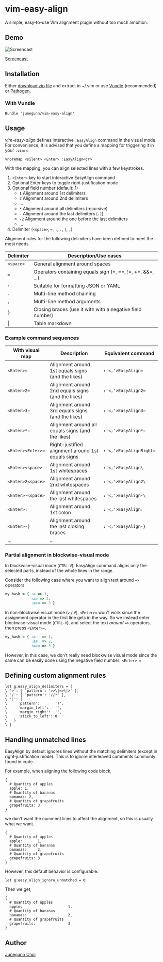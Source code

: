 vim-easy-align
==============

A simple, easy-to-use Vim alignment plugin without too much ambition.

Demo
----

![Screencast](https://raw.github.com/junegunn/vim-easy-align/gif/vim-easy-align.gif)

[Screencast](https://vimeo.com/63506219)

Installation
------------

Either [download zip file](http://www.vim.org/scripts/script.php?script_id=4520)
and extract in ~/.vim or use [Vundle](https://github.com/gmarik/vundle) (recommended)
or [Pathogen](https://github.com/tpope/vim-pathogen).

### With Vundle

```vim
Bundle 'junegunn/vim-easy-align'
```

Usage
-----

_vim-easy-align_ defines interactive `:EasyAlign` command in the visual mode.
For convenience, it is advised that you define a mapping for triggering it in your `.vimrc`.

```vim
vnoremap <silent> <Enter> :EasyAlign<cr>
```

With the mapping, you can align selected lines with a few keystrokes.

1. `<Enter>` key to start interactive EasyAlign command
1. Optional Enter keys to toggle right-justification mode
1. Optional field number (default: 1)
    - `1`         Alignment around 1st delimiters
    - `2`         Alignment around 2nd delimiters
    - ...
    - `*`         Alignment around all delimiters (recursive)
    - `-`         Alignment around the last delimiters (`-1`)
    - `-2`        Alignment around the one before the last delimiters
    - ...
1. Delimiter (`<space>`, `=`, `:`, `.`, `|`, `,`)

Alignment rules for the following delimiters have been defined to meet the most needs.

| Delimiter | Description/Use cases                                      |
| --------- | ---------------------------------------------------------- |
| `<space>` | General alignment around spaces                            |
| `=`       | Operators containing equals sign (=, ==, !=, +=, &&=, ...) |
| `:`       | Suitable for formatting JSON or YAML                       |
| `.`       | Multi-line method chaining                                 |
| `,`       | Multi-line method arguments                                |
| `}`       | Closing braces (use it with with a negative field number)  |
| &#124;    | Table markdown                                             |

### Example command sequences

| With visual map   | Description                                       | Equivalent command      |
| ----------------- | ------------------------------------------------- | ----------------------- |
| `<Enter>=`        | Alignment around 1st equals signs (and the likes) | `:'<,'>EasyAlign=`      |
| `<Enter>2=`       | Alignment around 2nd equals signs (and the likes) | `:'<,'>EasyAlign2=`     |
| `<Enter>3=`       | Alignment around 3rd equals signs (and the likes) | `:'<,'>EasyAlign3=`     |
| `<Enter>*=`       | Alignment around all equals signs (and the likes) | `:'<,'>EasyAlign*=`     |
| `<Enter><Enter>=` | Right-justified alignment around 1st equals signs | `:'<,'>EasyAlignRight=` |
| `<Enter><space>`  | Alignment around 1st whitespaces                  | `:'<,'>EasyAlign\ `     |
| `<Enter>2<space>` | Alignment around 2nd whitespaces                  | `:'<,'>EasyAlign2\ `    |
| `<Enter>-<space>` | Alignment around the last whitespaces             | `:'<,'>EasyAlign-\ `    |
| `<Enter>:`        | Alignment around 1st colon                        | `:'<,'>EasyAlign:`      |
| `<Enter>-}`       | Alignment around the last closing braces          | `:'<,'>EasyAlign-}`     |
| ...               | ...                                               |                         |

### Partial alignment in blockwise-visual mode

In blockwise-visual mode (`CTRL-V`), EasyAlign command aligns only the selected
parts, instead of the whole lines in the range.

Consider the following case where you want to align text around `=>` operators.

```ruby
my_hash = { :a => 1,
            :aa => 2,
            :aaa => 3 }
```

In non-blockwise visual mode (`v` / `V`), `<Enter>=` won't work since the assignment
operator in the first line gets in the way.
So we instead enter blockwise-visual mode (`CTRL-V`), and select the text *around*
`=>` operators, then press `<Enter>=`.

```ruby
my_hash = { :a   => 1,
            :aa  => 2,
            :aaa => 3 }
```

However, in this case, we don't really need blockwise visual mode
since the same can be easily done using the negative field number: `<Enter>-=`

Defining custom alignment rules
-------------------------------

```vim
let g:easy_align_delimiters = {
\ '>': { 'pattern': '>>\|=>\|>' },
\ '/': { 'pattern': '//*' },
\ ')': {
\     'pattern':       ')',
\     'margin_left':   '',
\     'margin_right':  '',
\     'stick_to_left': 0
\   }
\ }
```

Handling unmatched lines
------------------------

EasyAlign by default ignores lines without the matching delimiters (except in right-justification mode).
This is to ignore interleaved comments commonly found in code.

For example, when aligning the following code block,

```
{
  # Quantity of apples
  apple: 1,
  # Quantity of bananas
  bananas: 2,
  # Quantity of grapefruits
  grapefruits: 3
}
```

we don't want the comment lines to affect the alignment,
so this is usually what we want.

```
{
  # Quantity of apples
  apple:       1,
  # Quantity of bananas
  bananas:     2,
  # Quantity of grapefruits
  grapefruits: 3
}
```

However, this default behavior is configurable.

```vim
let g:easy_align_ignore_unmatched = 0
```

Then we get,

```
{
  # Quantity of apples
  apple:                     1,
  # Quantity of bananas
  bananas:                   2,
  # Quantity of grapefruits
  grapefruits:               3
}
```

Author
------

[Junegunn Choi](https://github.com/junegunn)
